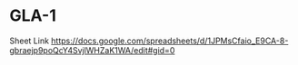 # GLA-1
Sheet Link
https://docs.google.com/spreadsheets/d/1JPMsCfaio_E9CA-8-gbraejp9poQcY4SvjlWHZaK1WA/edit#gid=0
